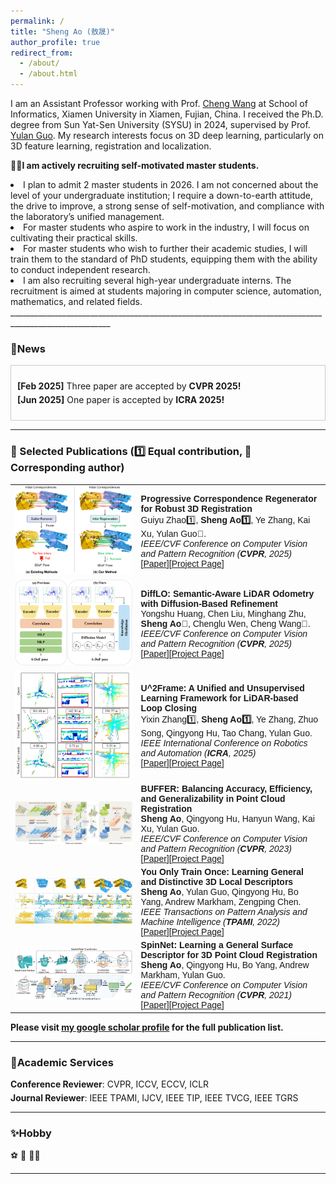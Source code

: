 ```yaml
---
permalink: /
title: "Sheng Ao (敖晟)"
author_profile: true
redirect_from: 
  - /about/
  - /about.html
---
```


I am an Assistant Professor working with Prof. [Cheng Wang](https://scholar.google.com.hk/citations?user=kAnv3SkAAAAJ&hl=zh-CN&oi=ao) at School of Informatics, Xiamen University in Xiamen, Fujian, China. I received the Ph.D. degree from Sun Yat-Sen University (SYSU) in 2024, supervised by Prof. [Yulan Guo](https://scholar.google.com.hk/citations?user=WQRNvdsAAAAJ&hl=zh-CN&oi=ao). My research interests focus on 3D deep learning, particularly on 3D feature learning, registration and localization.

👨‍🎓**I am actively recruiting self-motivated master students.** 

<li> I plan to admit 2 master students in 2026. I am not concerned about the level of your undergraduate institution; I require a down-to-earth attitude, the drive to improve, a strong sense of self-motivation, and compliance with the laboratory’s unified management.

<li> For master students who aspire to work in the industry, I will focus on cultivating their practical skills. 

<li> For master students who wish to further their academic studies, I will train them to the standard of PhD students, equipping them with the ability to conduct independent research.  

<li> I am also recruiting several high-year undergraduate interns. The recruitment is aimed at students majoring in computer science, automation, mathematics, and related fields.
_______________________________________________________________________________________________________


<html lang="en">
<head>
<meta charset="UTF-8">
<meta name="viewport" content="width=device-width, initial-scale=1.0">
<title>News滚动展示</title>
<style>
  .scroll-container {
    max-height: 500px; /* 设置最大高度 */
    overflow-y: auto; /* 添加垂直滚动条 */
    border: 1px solid #ccc; /* 可选：添加边框 */
    padding: 10px; /* 可选：添加内边距 */
  }
  .mini ul {
    list-style-type: none;
    padding: 0;
  }
  .mini li {
    margin-bottom: 5px; /* 添加列表项之间的间距 */
  }
</style>
</head>
<body>
<h3>
  <a name="news"></a> 🎉<strong>News</strong>
</h3>
<div class="scroll-container">
  <div class="mini">
    <ul>
  <li> <strong>[Feb 2025]</strong> Three paper are accepted by <strong>CVPR 2025!</strong></li>
  <li> <strong>[Jun 2025]</strong> One paper is accepted by <strong>ICRA 2025!</strong></li>
    </ul>
  </div>
</div>

</body>
</html>

_______________________________________________________________________________________________________

<h3>
  <a name="Publications"></a> 📗 Selected Publications (1️⃣ Equal contribution, 📧 Corresponding author)
</h3>
<font face="helvetica, ariel, &#39;sans serif&#39;">
        <table cellspacing="0" cellpadding="0" class="noBorder">
           <tbody>
               <tr>
                    <td width="40%">
                        <img width="320" src="../images/Regor.png" border="0">
                            </td>
                    <td>
                            <b>Progressive Correspondence Regenerator for Robust 3D Registration</b>
                    <br>
                    Guiyu Zhao1️⃣, <strong>Sheng Ao1️⃣</strong>, Ye Zhang, Kai Xu, Yulan Guo📧. 
                    <br>
                    <em>IEEE/CVF Conference on Computer Vision and Pattern Recognition (<strong>CVPR</strong>, 2025)</em>
                    <br>
                   [<a href="https://github.com/aosheng1996">Paper</a>][<a href="https://github.com/aosheng1996">Project Page</a>]
                    </td>
               </tr>
               <tr>
                    <td width="40%">
                        <img width="320" src="../images/DIFFLO.png" border="0">
                            </td>
                    <td>
                            <b>DiffLO: Semantic-Aware LiDAR Odometry with Diffusion-Based Refinement</b>
                    <br>
                    Yongshu Huang, Chen Liu, Minghang Zhu, <strong>Sheng Ao📧</strong>, Chenglu Wen, Cheng Wang📧. 
                    <br>
                    <em>IEEE/CVF Conference on Computer Vision and Pattern Recognition (<strong>CVPR</strong>, 2025)</em>
                    <br>
                   [<a href="https://github.com/aosheng1996">Paper</a>][<a href="https://github.com/aosheng1996">Project Page</a>]
                    </td>
               </tr>
               <tr>
                    <td width="40%">
                        <img width="320" src="../images/U2Frame.png" border="0">
                            </td>
                    <td>
                            <b>U^2Frame: A Unified and Unsupervised Learning Framework for LiDAR-based Loop Closing</b>
                    <br>
                    Yixin Zhang1️⃣, <strong>Sheng Ao1️⃣</strong>, Ye Zhang, Zhuo Song, Qingyong Hu, Tao Chang, Yulan Guo. 
                    <br>
                    <em>IEEE International Conference on Robotics and Automation (<strong>ICRA</strong>, 2025)</em>
                    <br>
                   [<a href="https://github.com/aosheng1996">Paper</a>][<a href="https://github.com/aosheng1996">Project Page</a>]
                    </td>
               </tr>
               <tr>
                    <td width="40%">
                        <img width="320" src="../images/BUFFER.png" border="0">
                            </td>
                    <td>
                            <b>BUFFER: Balancing Accuracy, Efficiency, and Generalizability in Point Cloud Registration</b>
                    <br>
                    <strong>Sheng Ao</strong>, Qingyong Hu, Hanyun Wang, Kai Xu, Yulan Guo. 
                    <br>
                    <em>IEEE/CVF Conference on Computer Vision and Pattern Recognition (<strong>CVPR</strong>, 2023)</em>
                    <br>
                   [<a href="https://github.com/aosheng1996">Paper</a>][<a href="https://github.com/aosheng1996">Project Page</a>]
                    </td>
               </tr>
               <tr>
                    <td width="40%">
                        <img width="320" src="../images/SpinNet-TPAMI.png" border="0">
                            </td>
                    <td>
                            <b>You Only Train Once: Learning General and Distinctive 3D Local Descriptors</b>
                    <br>
                    <strong>Sheng Ao</strong>, Yulan Guo, Qingyong Hu, Bo Yang, Andrew Markham, Zengping Chen. 
                    <br>
                    <em>IEEE Transactions on Pattern Analysis and Machine Intelligence (<strong>TPAMI</strong>, 2022)</em>
                    <br>
                   [<a href="https://github.com/aosheng1996">Paper</a>][<a href="https://github.com/aosheng1996">Project Page</a>]
                    </td>
               </tr>
               <tr>
                    <td width="40%">
                        <img width="320" src="../images/SpinNet-CVPR.png" border="0">
                            </td>
                    <td>
                            <b>SpinNet: Learning a General Surface Descriptor for 3D Point Cloud Registration</b>
                    <br>
                    <strong>Sheng Ao</strong>, Qingyong Hu, Bo Yang, Andrew Markham, Yulan Guo. 
                    <br>
                    <em>IEEE/CVF Conference on Computer Vision and Pattern Recognition (<strong>CVPR</strong>, 2021)</em>
                    <br>
                   [<a href="https://github.com/aosheng1996">Paper</a>][<a href="https://github.com/aosheng1996">Project Page</a>]
                    </td>
               </tr>
           </tbody>
           </table>
</font>

**Please visit [my google scholar profile](https://scholar.google.com.hk/citations?user=cvS1yuMAAAAJ&hl=zh-CN&oi=sra) for the full publication list.**
_______________________________________________________________________________________________________

<h3>
  <a name="services"></a> 🥉Academic Services
</h3>
<div class="mini">
  <ul>
  <li> <strong>Conference Reviewer</strong>: CVPR, ICCV, ECCV, ICLR </li>
  <li> <strong>Journal Reviewer</strong>: IEEE TPAMI, IJCV, IEEE TIP, IEEE TVCG, IEEE TGRS</li>
  </ul>
</div>
 
_______________________________________________________________________________________________________

<h3>
  <a name="services"></a> ✨Hobby
</h3>
<div class="mini">
  ⚽ 🏸 🏊‍♂️
</div>

_______________________________________________________________________________________________________

<script type="text/javascript" id="clustrmaps" src="//clustrmaps.com/map_v2.js?d=CVIP5gbhDp6cxKGQwjlOmnvT5EWEGc1Y72AJVD5BHa8&cl=ffffff&w=a"></script>
